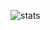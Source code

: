 ![stats](https://github-readme-stats.vercel.app/api?username=waelahmed99&count_private=true&show_icons=true&theme=react&include_all_commits=true)
